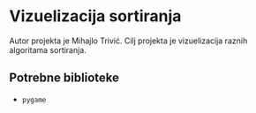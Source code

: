 # Vizuelizacija sortiranja
Autor projekta je Mihajlo Trivić. Cilj projekta je vizuelizacija raznih algoritama sortiranja.

## Potrebne biblioteke
- `pygame`
